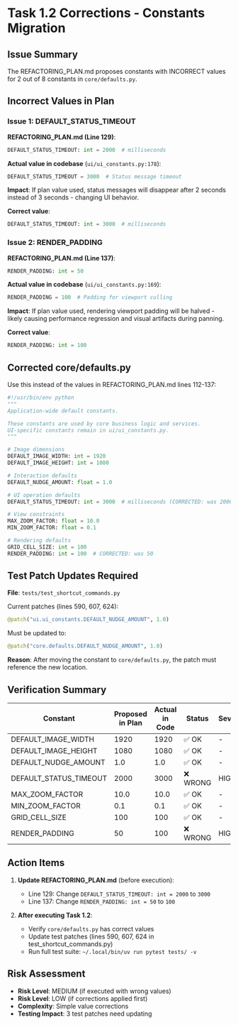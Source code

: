 # Task 1.2 Corrections - Constants Migration

## Issue Summary

The REFACTORING_PLAN.md proposes constants with INCORRECT values for 2 out of 8 constants in `core/defaults.py`.

## Incorrect Values in Plan

### Issue 1: DEFAULT_STATUS_TIMEOUT

**REFACTORING_PLAN.md (Line 129)**:
```python
DEFAULT_STATUS_TIMEOUT: int = 2000  # milliseconds
```

**Actual value in codebase** (`ui/ui_constants.py:178`):
```python
DEFAULT_STATUS_TIMEOUT = 3000  # Status message timeout
```

**Impact**: If plan value used, status messages will disappear after 2 seconds instead of 3 seconds - changing UI behavior.

**Correct value**:
```python
DEFAULT_STATUS_TIMEOUT: int = 3000  # milliseconds
```

### Issue 2: RENDER_PADDING

**REFACTORING_PLAN.md (Line 137)**:
```python
RENDER_PADDING: int = 50
```

**Actual value in codebase** (`ui/ui_constants.py:169`):
```python
RENDER_PADDING = 100  # Padding for viewport culling
```

**Impact**: If plan value used, rendering viewport padding will be halved - likely causing performance regression and visual artifacts during panning.

**Correct value**:
```python
RENDER_PADDING: int = 100
```

## Corrected core/defaults.py

Use this instead of the values in REFACTORING_PLAN.md lines 112-137:

```python
#!/usr/bin/env python
"""
Application-wide default constants.

These constants are used by core business logic and services.
UI-specific constants remain in ui/ui_constants.py.
"""

# Image dimensions
DEFAULT_IMAGE_WIDTH: int = 1920
DEFAULT_IMAGE_HEIGHT: int = 1080

# Interaction defaults
DEFAULT_NUDGE_AMOUNT: float = 1.0

# UI operation defaults
DEFAULT_STATUS_TIMEOUT: int = 3000  # milliseconds (CORRECTED: was 2000)

# View constraints
MAX_ZOOM_FACTOR: float = 10.0
MIN_ZOOM_FACTOR: float = 0.1

# Rendering defaults
GRID_CELL_SIZE: int = 100
RENDER_PADDING: int = 100  # CORRECTED: was 50
```

## Test Patch Updates Required

**File**: `tests/test_shortcut_commands.py`

Current patches (lines 590, 607, 624):
```python
@patch("ui.ui_constants.DEFAULT_NUDGE_AMOUNT", 1.0)
```

Must be updated to:
```python
@patch("core.defaults.DEFAULT_NUDGE_AMOUNT", 1.0)
```

**Reason**: After moving the constant to `core/defaults.py`, the patch must reference the new location.

## Verification Summary

| Constant | Proposed in Plan | Actual in Code | Status | Severity |
|----------|------------------|----------------|--------|----------|
| DEFAULT_IMAGE_WIDTH | 1920 | 1920 | ✅ OK | - |
| DEFAULT_IMAGE_HEIGHT | 1080 | 1080 | ✅ OK | - |
| DEFAULT_NUDGE_AMOUNT | 1.0 | 1.0 | ✅ OK | - |
| DEFAULT_STATUS_TIMEOUT | 2000 | 3000 | ❌ WRONG | HIGH |
| MAX_ZOOM_FACTOR | 10.0 | 10.0 | ✅ OK | - |
| MIN_ZOOM_FACTOR | 0.1 | 0.1 | ✅ OK | - |
| GRID_CELL_SIZE | 100 | 100 | ✅ OK | - |
| RENDER_PADDING | 50 | 100 | ❌ WRONG | HIGH |

## Action Items

1. **Update REFACTORING_PLAN.md** (before execution):
   - Line 129: Change `DEFAULT_STATUS_TIMEOUT: int = 2000` to `3000`
   - Line 137: Change `RENDER_PADDING: int = 50` to `100`

2. **After executing Task 1.2**:
   - Verify `core/defaults.py` has correct values
   - Update test patches (lines 590, 607, 624 in test_shortcut_commands.py)
   - Run full test suite: `~/.local/bin/uv run pytest tests/ -v`

## Risk Assessment

- **Risk Level**: MEDIUM (if executed with wrong values)
- **Risk Level**: LOW (if corrections applied first)
- **Complexity**: Simple value corrections
- **Testing Impact**: 3 test patches need updating
